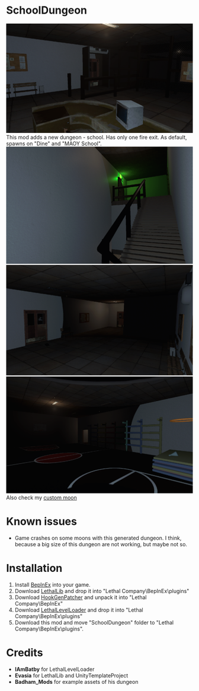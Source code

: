 # SchoolDungeon
![Screenshot_1](https://raw.githubusercontent.com/RazrabGit/SchoolDungeon/main/Screenshots/Screenshot_1.png "Screenshot_1")
This mod adds a new dungeon - school. Has only one fire exit. As default, spawns on "Dine" and "MAOY School".
![Screenshot_2](https://raw.githubusercontent.com/RazrabGit/SchoolDungeon/main/Screenshots/Screenshot_2.png "Screenshot_2")
![Screenshot_3](https://raw.githubusercontent.com/RazrabGit/SchoolDungeon/main/Screenshots/Screenshot_3.png "Screenshot_3")
![Screenshot_4](https://raw.githubusercontent.com/RazrabGit/SchoolDungeon/main/Screenshots/Screenshot_4.png "Screenshot_4")
Also check my [custom moon](https://thunderstore.io/c/lethal-company/p/MrUnrealTeam/SchoolMoon/)
# Known issues
- Game crashes on some moons with this generated dungeon. I think, because a big size of this dungeon are not working, but maybe not so.
# Installation
1. Install [BepInEx](https://thunderstore.io/c/lethal-company/p/BepInEx/BepInExPack/) into your game. 
2. Download [LethalLib](https://thunderstore.io/c/lethal-company/p/Evaisa/LethalLib/) and drop it into "Lethal Company\BepInEx\plugins\"
3. Download [HookGenPatcher](https://thunderstore.io/c/lethal-company/p/Evaisa/HookGenPatcher/) and unpack it into "Lethal Company\BepInEx\"
4. Download [LethalLevelLoader](https://thunderstore.io/c/lethal-company/p/IAmBatby/LethalLevelLoader/) and drop it into "Lethal Company\BepInEx\plugins\"
5. Download this mod and move "SchoolDungeon" folder to "Lethal Company\BepInEx\\plugins\".
# Credits
- **IAmBatby** for LethalLevelLoader
- **Evasia** for LethalLib and UnityTemplateProject
- **Badham_Mods** for example assets of his dungeon
